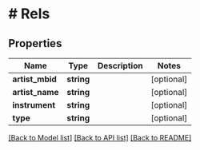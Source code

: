 # # Rels

## Properties

Name | Type | Description | Notes
------------ | ------------- | ------------- | -------------
**artist_mbid** | **string** |  | [optional]
**artist_name** | **string** |  | [optional]
**instrument** | **string** |  | [optional]
**type** | **string** |  | [optional]

[[Back to Model list]](../../README.md#models) [[Back to API list]](../../README.md#endpoints) [[Back to README]](../../README.md)

